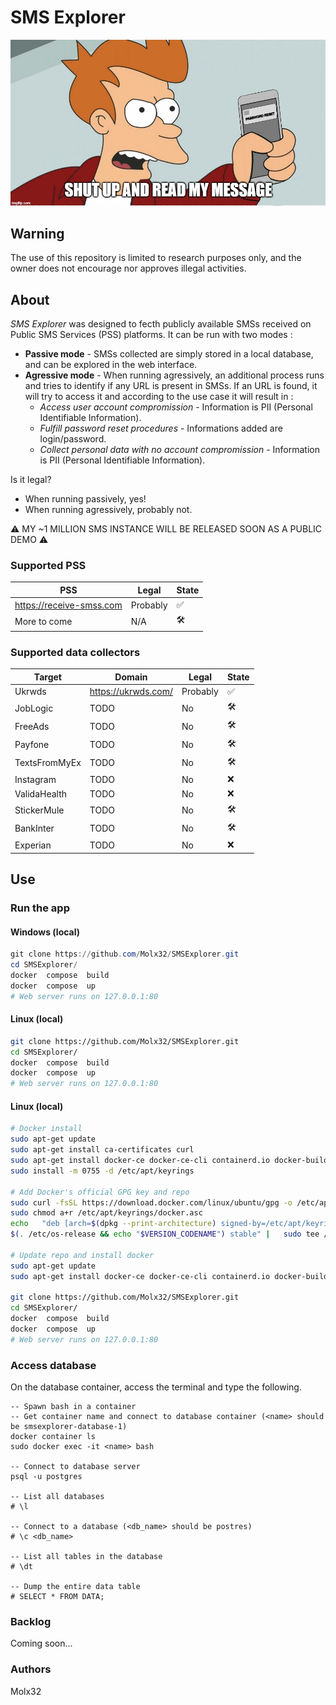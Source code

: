 
# SMS Explorer

![alt text](static/readme.jpg?raw=true)

## Warning
The use of this repository is limited to research purposes only, and the owner does not encourage nor approves illegal activities.

## About
*SMS Explorer* was designed to fecth publicly available SMSs received on Public SMS Services (PSS) platforms. It can be run with two modes : 
- **Passive mode** - SMSs collected are simply stored in a local database, and can be explored in the web interface. 
- **Agressive mode** - When running agressively, an additional process runs and tries to identify if any URL is present in SMSs. If an URL is found, it will try to access it and according to the use case it will result in :
  - *Access user account compromission* - Information is  PII (Personal Identifiable Information).
  - *Fulfill password reset procedures* - Informations added are login/password.
  - *Collect personal data with no account compromission* - Information is  PII (Personal Identifiable Information).

Is it legal?
- When running passively, yes!
- When running agressively, probably not.

⚠️ MY ~1 MILLION SMS INSTANCE WILL BE RELEASED SOON AS A PUBLIC DEMO ⚠️

### Supported PSS

| PSS                      | Legal    | State |  
|--------------------------|----------|-------|
| https://receive-smss.com | Probably |  ✅   |
| More to come             |   N/A    | 🛠️    |

### Supported data collectors
| Target        | Domain                   | Legal    | State |  
|---------------|--------------------------|----------|-------|
| Ukrwds        | https://ukrwds.com/      | Probably |  ✅   |
| JobLogic      | TODO                     | No       |  🛠️   |
| FreeAds       | TODO                     | No       |  🛠️   |
| Payfone       | TODO                     | No       |  🛠️   |
| TextsFromMyEx | TODO                     | No       |  🛠️   |
| Instagram     | TODO                     | No       |  ❌   |
| ValidaHealth  | TODO                     | No       |  ❌   |
| StickerMule   | TODO                     | No       |  🛠️   |
| BankInter     | TODO                     | No       |  🛠️   |
| Experian      | TODO                     | No       |  ❌   |

## Use

### Run the app
#### Windows (local)
```PowerShell
git clone https://github.com/Molx32/SMSExplorer.git
cd SMSExplorer/
docker  compose  build
docker  compose  up
# Web server runs on 127.0.0.1:80
```

#### Linux (local)
```bash
git clone https://github.com/Molx32/SMSExplorer.git
cd SMSExplorer/
docker  compose  build
docker  compose  up
# Web server runs on 127.0.0.1:80
```

#### Linux (local)
```bash
# Docker install
sudo apt-get update
sudo apt-get install ca-certificates curl
sudo apt-get install docker-ce docker-ce-cli containerd.io docker-buildx-plugin docker-compose-plugin
sudo install -m 0755 -d /etc/apt/keyrings

# Add Docker's official GPG key and repo
sudo curl -fsSL https://download.docker.com/linux/ubuntu/gpg -o /etc/apt/keyrings/docker.asc
sudo chmod a+r /etc/apt/keyrings/docker.asc
echo   "deb [arch=$(dpkg --print-architecture) signed-by=/etc/apt/keyrings/docker.asc] https://download.docker.com/linux/ubuntu \
$(. /etc/os-release && echo "$VERSION_CODENAME") stable" |   sudo tee /etc/apt/sources.list.d/docker.list > /dev/null

# Update repo and install docker
sudo apt-get update
sudo apt-get install docker-ce docker-ce-cli containerd.io docker-buildx-plugin docker-compose-plugin

git clone https://github.com/Molx32/SMSExplorer.git
cd SMSExplorer/
docker  compose  build
docker  compose  up
# Web server runs on 127.0.0.1:80
```

### Access database
On the database container, access the terminal and type the following.
```
-- Spawn bash in a container
-- Get container name and connect to database container (<name> should be smsexplorer-database-1)
docker container ls 
sudo docker exec -it <name> bash

-- Connect to database server
psql -u postgres 

-- List all databases
# \l

-- Connect to a database (<db_name> should be postres)
# \c <db_name>

-- List all tables in the database
# \dt

-- Dump the entire data table
# SELECT * FROM DATA;
```

### Backlog
Coming soon...



### Authors
Molx32